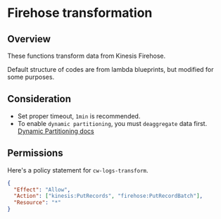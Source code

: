# Firehose transformation

## Overview

These functions transform data from Kinesis Firehose.

Default structure of codes are from lambda blueprints, but modified for some purposes.

## Consideration

- Set proper timeout, `1min` is recommended.
- To enable `dynamic partitioning`, you must `deaggregate` data first. [Dynamic Partitioning docs](https://docs.aws.amazon.com/firehose/latest/dev/dynamic-partitioning.html)

## Permissions

Here's a policy statement for `cw-logs-transform`.

```json
{
  "Effect": "Allow",
  "Action": ["kinesis:PutRecords", "firehose:PutRecordBatch"],
  "Resource": "*"
}
```
